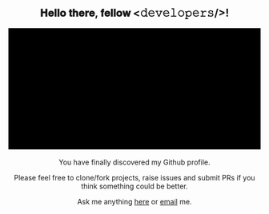 <div align="center">
  <h2>𝐇𝐞𝐥𝐥𝐨 𝐭𝐡𝐞𝐫𝐞, 𝐟𝐞𝐥𝐥𝐨𝐰 <𝚍𝚎𝚟𝚎𝚕𝚘𝚙𝚎𝚛𝚜/>!</h2>
</div>

<div align="center">
  <img src="https://github.com/Karabosithole/Karabosithole/blob/main/asset/Untitled-ezgif.com-video-to-gif-converter.gif" alt="Custom GIF">
</div>

<div align="center">
  <p>You have finally discovered my Github profile.</p>
  <p>Please feel free to clone/fork projects, raise issues and submit PRs if you think something could be better.</p>
  <p>Ask me anything <a href="https://github.com/Karabosithole/Karabosithole/issues">here</a> or <a href="mailto:sitholekarabo0@gmail.com">email</a> me.</p>
</div>


